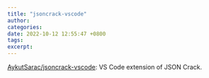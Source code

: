 ```yaml
---
title: "jsoncrack-vscode"
author: 
categories: 
date: 2022-10-12 12:55:47 +0800
tags: 
excerpt: 
---
```







[AykutSarac/jsoncrack-vscode](https://github.com/AykutSarac/jsoncrack-vscode): VS Code extension of JSON Crack.















